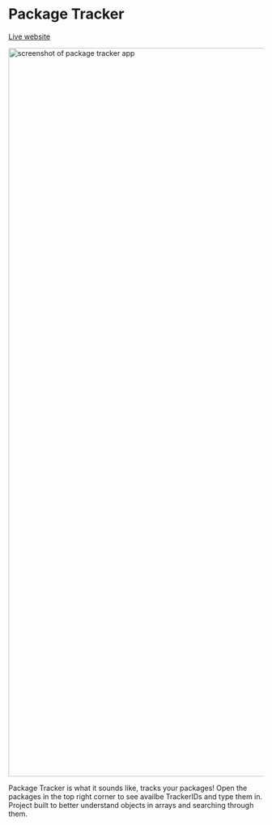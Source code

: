 # Package Tracker
<a href="https://jhellberg.com/portfolio/package-tracker/index.html">Live website</a>


<img width="1440" alt="screenshot of package tracker app" src="https://jhellberg.com/images/git-package-tracker.jpg">

Package Tracker is what it sounds like, tracks your packages! Open the packages in the top right corner to see availbe TrackerIDs and type them in. Project built to better understand objects in arrays and searching through them.
